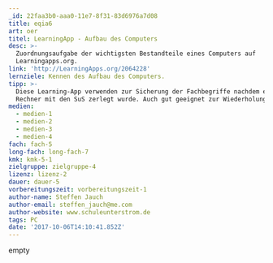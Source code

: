 ```yaml
---
_id: 22faa3b0-aaa0-11e7-8f31-83d6976a7d08
title: eqia6
art: oer
titel: LearningApp - Aufbau des Computers
desc: >-
  Zuordnungsaufgabe der wichtigsten Bestandteile eines Computers auf
  Learningapps.org.
link: 'http://LearningApps.org/2064228'
lernziele: Kennen des Aufbau des Computers.
tipp: >-
  Diese Learning-App verwenden zur Sicherung der Fachbegriffe nachdem ein alter
  Rechner mit den SuS zerlegt wurde. Auch gut geeignet zur Wiederholung.
medien:
  - medien-1
  - medien-2
  - medien-3
  - medien-4
fach: fach-5
long-fach: long-fach-7
kmk: kmk-5-1
zielgruppe: zielgruppe-4
lizenz: lizenz-2
dauer: dauer-5
vorbereitungszeit: vorbereitungszeit-1
author-name: Steffen Jauch
author-email: steffen_jauch@me.com
author-website: www.schuleunterstrom.de
tags: PC
date: '2017-10-06T14:10:41.852Z'
---
```

empty

